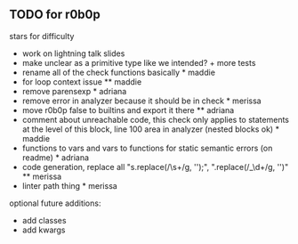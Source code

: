 ## TODO for r0b0p

stars for difficulty

- work on lightning talk slides
- make unclear as a primitive type like we intended? + more tests
- rename all of the check functions basically \* maddie
- for loop context issue \*\* maddie
- remove parensexp \* adriana
- remove error in analyzer because it should be in check \* merissa
- move r0b0p false to builtins and export it there \*\* adriana
- comment about unreachable code, this check only applies to statements at the level of this block, line 100 area in analyzer (nested blocks ok) \* maddie
- functions to vars and vars to functions for static semantic errors (on readme) \* adriana
- code generation, replace all "s.replace(/\s+/g, '');", ".replace(/\_\d+/g, '')" \*\* merissa
- linter path thing \* merissa

optional future additions:

- add classes
- add kwargs
